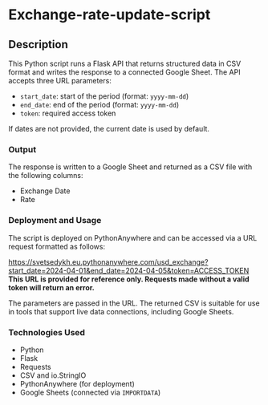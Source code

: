 # Exchange-rate-update-script

## Description

This Python script runs a Flask API that returns structured data in CSV format and writes the response to a connected Google Sheet. The API accepts three URL parameters:

- `start_date`: start of the period (format: `yyyy-mm-dd`)
- `end_date`: end of the period (format: `yyyy-mm-dd`)
- `token`: required access token

If dates are not provided, the current date is used by default.

### Output

The response is written to a Google Sheet and returned as a CSV file with the following columns:

- Exchange Date  
- Rate
  
### Deployment and Usage

The script is deployed on PythonAnywhere and can be accessed via a URL request formatted as follows:

https://svetsedykh.eu.pythonanywhere.com/usd_exchange?start_date=2024-04-01&end_date=2024-04-05&token=ACCESS_TOKEN
**This URL is provided for reference only. Requests made without a valid token will return an error.**

The parameters are passed in the URL. The returned CSV is suitable for use in tools that support live data connections, including Google Sheets.

### Technologies Used

- Python  
- Flask  
- Requests  
- CSV and io.StringIO  
- PythonAnywhere (for deployment)  
- Google Sheets (connected via `IMPORTDATA`)

